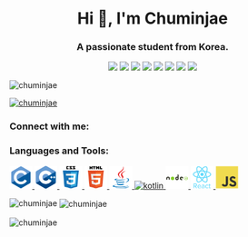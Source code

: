 <h1 align="center">Hi 👋, I'm Chuminjae</h1>
<h3 align="center">A passionate student from Korea.</h3>
<div align="center">
<img src="https://img.shields.io/badge/Razer-Green?style=for-the-badge&logo=Razer&logoColor=00FF00"/>
<img src="https://img.shields.io/badge/Aiqfome-000000?style=for-the-badge&logo=Aiqfome&logoColor=7A1FA2"/>
<img src="https://img.shields.io/badge/Acer-FFFFFF?style=for-the-badge&logo=Acer&logoColor=83B81A"/>
<img src="https://img.shields.io/badge/Accusoft-FF6600?style=for-the-badge&logo=Accusoft&logoColor=A9225C"/>
<img src="https://img.shields.io/badge/Musicbrainz-ffff00?style=for-the-badge&logo=MusicBrainz&logoColor=BA478F"/>
<img src="https://img.shields.io/badge/Adafruit-0000FF?style=for-the-badge&logo=Adafruit&logoColor=000000"/>
  <img src="https://img.shields.io/badge/Windows 11-FF00FF?style=for-the-badge&logo=Windows 11&logoColor=0078D4"/>
 <a href="mailto:choochootrain1130@gmail.com"><img src="https://img.shields.io/badge/Gmail-EA4335?style=for-the-badge&logo=Gmail&logoColor=black"/></a>
</div>

<p align="left"> <img src="https://komarev.com/ghpvc/?username=chuminjae&label=Profile%20views&color=0e75b6&style=flat" alt="chuminjae" /> </p>

<p align="left"> <a href="https://github.com/ryo-ma/github-profile-trophy"><img src="https://github-profile-trophy.vercel.app/?username=chuminjae" alt="chuminjae" /></a> </p>

<h3 align="left">Connect with me:</h3>
<p align="left">
</p>

<h3 align="left">Languages and Tools:</h3>
<p align="left"> <a href="https://www.cprogramming.com/" target="_blank" rel="noreferrer"> <img src="https://raw.githubusercontent.com/devicons/devicon/master/icons/c/c-original.svg" alt="c" width="40" height="40"/> </a> <a href="https://www.w3schools.com/cpp/" target="_blank" rel="noreferrer"> <img src="https://raw.githubusercontent.com/devicons/devicon/master/icons/cplusplus/cplusplus-original.svg" alt="cplusplus" width="40" height="40"/> </a> <a href="https://www.w3schools.com/css/" target="_blank" rel="noreferrer"> <img src="https://raw.githubusercontent.com/devicons/devicon/master/icons/css3/css3-original-wordmark.svg" alt="css3" width="40" height="40"/> </a> <a href="https://www.w3.org/html/" target="_blank" rel="noreferrer"> <img src="https://raw.githubusercontent.com/devicons/devicon/master/icons/html5/html5-original-wordmark.svg" alt="html5" width="40" height="40"/> </a> <a href="https://www.java.com" target="_blank" rel="noreferrer"> <img src="https://raw.githubusercontent.com/devicons/devicon/master/icons/java/java-original.svg" alt="java" width="40" height="40"/> </a> <a href="https://kotlinlang.org" target="_blank" rel="noreferrer"> <img src="https://www.vectorlogo.zone/logos/kotlinlang/kotlinlang-icon.svg" alt="kotlin" width="40" height="40"/> </a> <a href="https://nodejs.org" target="_blank" rel="noreferrer"> <img src="https://raw.githubusercontent.com/devicons/devicon/master/icons/nodejs/nodejs-original-wordmark.svg" alt="nodejs" width="40" height="40"/> </a> <a href="https://reactjs.org/" target="_blank" rel="noreferrer"> <img src="https://raw.githubusercontent.com/devicons/devicon/master/icons/react/react-original-wordmark.svg" alt="react" width="40" height="40"/> </a><a href="https://developer.mozilla.org/en-US/docs/Web/JavaScript" target="_blank" rel="noreferrer"> <img src="https://raw.githubusercontent.com/devicons/devicon/master/icons/javascript/javascript-original.svg" alt="javascript" width="40" height="40"/> </a> </p>

<p><img align="left" src="https://github-readme-stats.vercel.app/api/top-langs?username=chuminjae&show_icons=true&locale=en&layout=compact" alt="chuminjae" /></p>

<p>&nbsp;<img align="center" src="https://github-readme-stats.vercel.app/api?username=chuminjae&show_icons=true&locale=en" alt="chuminjae" /></p>

<p><img align="center" src="https://github-readme-streak-stats.herokuapp.com/?user=chuminjae&" alt="chuminjae" /></p>
